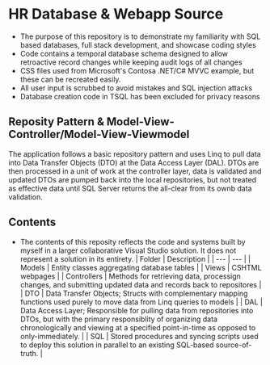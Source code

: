 # HR Database & Webapp Source
- The purpose of this repository is to demonstrate my familiarity with SQL based databases, full stack development, and showcase coding styles
- Code  contains a temporal database schema designed to allow retroactive record changes while keeping audit logs of all changes
- CSS files used from Microsoft's Contosa .NET/C# MVVC example, but these can be recreated easily.
- All user input is scrubbed to avoid mistakes and SQL injection attacks
- Database creation code in TSQL has been excluded for privacy reasons
## Reposity Pattern & Model-View-Controller/Model-View-Viewmodel
The application follows a basic repository pattern and uses Linq to pull data into Data Transfer Objects (DTO) at the Data Access Layer (DAL). DTOs are then processed in a unit of work at the controller layer, data is validated and updated DTOs are pumped back into the local repositories, but not treated as effective data until SQL Server returns the all-clear from its ownb data validation.
## Contents
- The contents of this reposity reflects the code and systems built by myself in a larger collaborative Visual Studio solution. It does not represent a solution in its entirety.
| Folder | Description |
| --- | --- |
| Models | Entity classes aggregating database tables |
| Views | CSHTML webpages |
| Controllers | Methods for retrieving data, processign changes, and submitting updated data and records back to repositores |
| DTO | Data Transfer Objects; Structs with complementary mapping functions used purely to move data from Linq queries to models |
| DAL | Data Access Layer; Responsible for pulling data from repositories into DTOs, but with the primary responsiblity of organizing data chronologically and viewing at a specified point-in-time as opposed to only-immediately. |
| SQL | Stored procedures and syncing scripts used to deploy this solution in parallel to an existing SQL-based source-of-truth. |
